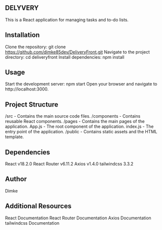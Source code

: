 ## DELYVERY

This is a React application for managing tasks and to-do lists.

## Installation

Clone the repository: git clone https://github.com/dimke85dev/DeliveryFront.git
Navigate to the project directory: cd deliveryfront
Install dependencies: npm install

## Usage

Start the development server: npm start
Open your browser and navigate to http://localhost:3000.

## Project Structure

/src - Contains the main source code files.
/components - Contains reusable React components.
/pages - Contains the main pages of the application.
App.js - The root component of the application.
index.js - The entry point of the application.
/public - Contains static assets and the HTML template.

## Dependencies

React v18.2.0
React Router v6.11.2
Axios v1.4.0
tailwindcss 3.3.2

## Author

Dimke

## Additional Resources

React Documentation
React Router Documentation
Axios Documentation
tailwindcss Documentation
